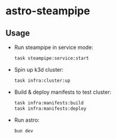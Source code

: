 # astro-steampipe

## Usage

  - Run steampipe in service mode:

    ```bash
    task steampipe:service:start
    ```

  - Spin up k3d cluster:

    ```bash
    task infra:cluster:up
    ```

  - Build & deploy manifests to test cluster:

    ```bash
    task infra:manifests:build
    task infra:manifests:deploy
    ```

  - Run astro:

    ```bash
    bun dev
    ```



